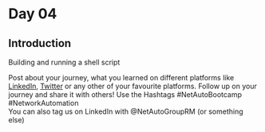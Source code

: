 # Day 04 
## Introduction
Building and running a shell script




Post about your journey, what you learned on different platforms like [LinkedIn](https://www.linkedin.com/feed/), [Twitter](https://x.com/intent/post?url=https%3A%2F%2Fgithub.com%2FNetAuto-RheinMain%2FNetAuto-Bootcamp&text=I%20just%20completed%20Day%204%20of%20the%20NetAuto%20Bootcamp%20on%20Linux!&hashtags=NetAutoBootcamp%2CNetworkAutomation) or any other of your favourite platforms. Follow up on your journey and share it with others! Use the Hashtags #NetAutoBootcamp #NetworkAutomation </br>
You can also tag us on LinkedIn with @NetAutoGroupRM (or something else)